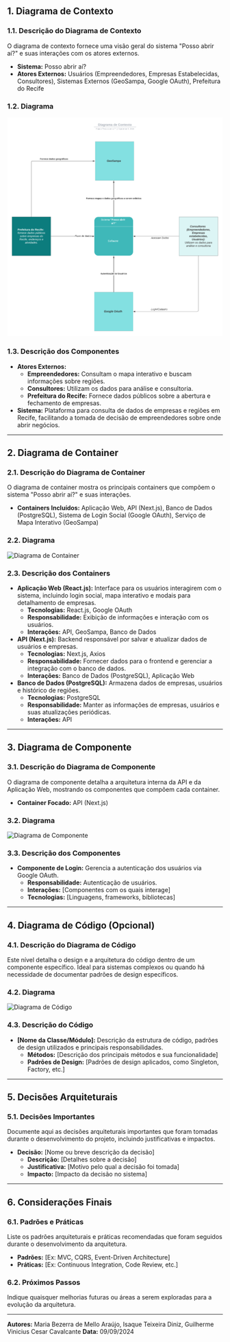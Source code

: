 ## 1. Diagrama de Contexto

### 1.1. Descrição do Diagrama de Contexto
O diagrama de contexto fornece uma visão geral do sistema "Posso abrir aí?" e suas interações com os atores externos.

- **Sistema:** Posso abrir aí?
- **Atores Externos:** Usuários (Empreendedores, Empresas Estabelecidas, Consultores), Sistemas Externos (GeoSampa, Google OAuth), Prefeitura do Recife

### 1.2. Diagrama
![Diagrama de Contexto](docs/c4-model/Diagrama_de_Contexto.png)

### 1.3. Descrição dos Componentes
- **Atores Externos:**
  - **Empreendedores:** Consultam o mapa interativo e buscam informações sobre regiões.
  - **Consultores:** Utilizam os dados para análise e consultoria.
  - **Prefeitura do Recife:** Fornece dados públicos sobre a abertura e fechamento de empresas.
- **Sistema:** Plataforma para consulta de dados de empresas e regiões em Recife, facilitando a tomada de decisão de empreendedores sobre onde abrir negócios.

---

## 2. Diagrama de Container

### 2.1. Descrição do Diagrama de Container
O diagrama de container mostra os principais containers que compõem o sistema "Posso abrir aí?" e suas interações.

- **Containers Incluídos:** Aplicação Web, API (Next.js), Banco de Dados (PostgreSQL), Sistema de Login Social (Google OAuth), Serviço de Mapa Interativo (GeoSampa)

### 2.2. Diagrama
![Diagrama de Container](path/para/diagrama-container.png)

### 2.3. Descrição dos Containers
- **Aplicação Web (React.js):** Interface para os usuários interagirem com o sistema, incluindo login social, mapa interativo e modais para detalhamento de empresas.
  - **Tecnologias:** React.js, Google OAuth
  - **Responsabilidade:** Exibição de informações e interação com os usuários.
  - **Interações:** API, GeoSampa, Banco de Dados
- **API (Next.js):** Backend responsável por salvar e atualizar dados de usuários e empresas.
  - **Tecnologias:** Next.js, Axios
  - **Responsabilidade:** Fornecer dados para o frontend e gerenciar a integração com o banco de dados.
  - **Interações:** Banco de Dados (PostgreSQL), Aplicação Web
- **Banco de Dados (PostgreSQL):** Armazena dados de empresas, usuários e histórico de regiões.
  - **Tecnologias:** PostgreSQL
  - **Responsabilidade:** Manter as informações de empresas, usuários e suas atualizações periódicas.
  - **Interações:** API

---

## 3. Diagrama de Componente

### 3.1. Descrição do Diagrama de Componente
O diagrama de componente detalha a arquitetura interna da API e da Aplicação Web, mostrando os componentes que compõem cada container.

- **Container Focado:**  API (Next.js)

### 3.2. Diagrama
![Diagrama de Componente](path/para/diagrama-componente.png)

### 3.3. Descrição dos Componentes
- **Componente de Login:** Gerencia a autenticação dos usuários via Google OAuth.
  - **Responsabilidade:** Autenticação de usuários.
  - **Interações:** [Componentes com os quais interage]
  - **Tecnologias:** [Linguagens, frameworks, bibliotecas]

---

## 4. Diagrama de Código (Opcional)

### 4.1. Descrição do Diagrama de Código
Este nível detalha o design e a arquitetura do código dentro de um componente específico. Ideal para sistemas complexos ou quando há necessidade de documentar padrões de design específicos.

### 4.2. Diagrama
![Diagrama de Código](path/para/diagrama-codigo.png)

### 4.3. Descrição do Código
- **[Nome da Classe/Módulo]:** Descrição da estrutura de código, padrões de design utilizados e principais responsabilidades.
  - **Métodos:** [Descrição dos principais métodos e sua funcionalidade]
  - **Padrões de Design:** [Padrões de design aplicados, como Singleton, Factory, etc.]

---

## 5. Decisões Arquiteturais

### 5.1. Decisões Importantes
Documente aqui as decisões arquiteturais importantes que foram tomadas durante o desenvolvimento do projeto, incluindo justificativas e impactos.

- **Decisão:** [Nome ou breve descrição da decisão]
  - **Descrição:** [Detalhes sobre a decisão]
  - **Justificativa:** [Motivo pelo qual a decisão foi tomada]
  - **Impacto:** [Impacto da decisão no sistema]

---

## 6. Considerações Finais

### 6.1. Padrões e Práticas
Liste os padrões arquiteturais e práticas recomendadas que foram seguidos durante o desenvolvimento da arquitetura.

- **Padrões:** [Ex: MVC, CQRS, Event-Driven Architecture]
- **Práticas:** [Ex: Continuous Integration, Code Review, etc.]

### 6.2. Próximos Passos
Indique quaisquer melhorias futuras ou áreas a serem exploradas para a evolução da arquitetura.

---

**Autores:**  Maria Bezerra de Mello Araújo, Isaque Teixeira Diniz, Guilherme Vinicius Cesar Cavalcante
**Data:** 09/09/2024
